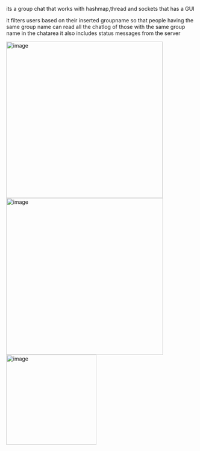 its a group chat that works with hashmap,thread and sockets that has a GUI

it filters users based on their inserted groupname so that people having the same group name can read all the chatlog of those with the same group name in the chatarea
it also includes status messages from the server 

<img width="415" alt="image" src="https://github.com/user-attachments/assets/d8f641c8-24f9-4abb-9841-451e661bfa31" />

<img width="416" alt="image" src="https://github.com/user-attachments/assets/0f4ed0c3-d0d9-4d0f-bb48-f3e46ed9a25d" />

<img width="239" alt="image" src="https://github.com/user-attachments/assets/665b94e5-d3ef-4129-a464-c148e9fcca36" />


